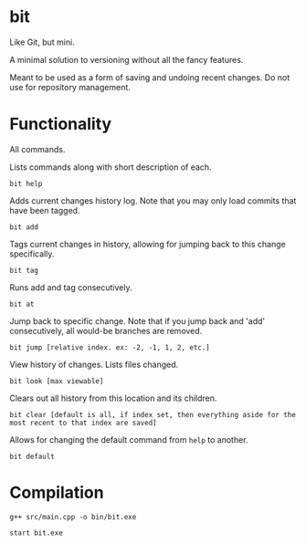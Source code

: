 # bit
 Like Git, but mini.

A minimal solution to versioning without all the fancy features. 

Meant to be used as a form of saving and undoing recent changes. Do not use for repository management.

# Functionality

All commands.


Lists commands along with short description of each.
```
bit help
```

Adds current changes history log. Note that you may only load commits that have been tagged.
```
bit add
```

Tags current changes in history, allowing for jumping back to this change specifically.
```
bit tag
```

Runs add and tag consecutively.
```
bit at
```

Jump back to specific change. Note that if you jump back and 'add' consecutively, all would-be branches are removed. 
```
bit jump [relative index. ex: -2, -1, 1, 2, etc.]
```

View history of changes. Lists files changed.
```
bit look [max viewable]
```

Clears out all history from this location and its children.
```
bit clear [default is all, if index set, then everything aside for the most recent to that index are saved]
```

Allows for changing the default command from `help` to another. 
```
bit default
```


# Compilation


```
g++ src/main.cpp -o bin/bit.exe
```

```
start bit.exe
```